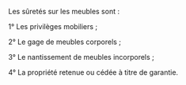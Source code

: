 Les sûretés sur les meubles sont :

1° Les privilèges mobiliers ;

2° Le gage de meubles corporels ;

3° Le nantissement de meubles incorporels ;

4° La propriété retenue ou cédée à titre de garantie.
